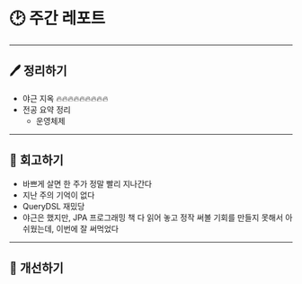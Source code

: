 # 🕑 주간 레포트

---

## 🖊 정리하기

- 야근 지옥 🔥🔥🔥🔥🔥🔥🔥🔥🔥
- 전공 요약 정리
    - 운영체제

---

## 💭 회고하기

- 바쁘게 살면 한 주가 정말 빨리 지나간다
- 지난 주의 기억이 없다
- QueryDSL 재밌당
- 야근은 했지만, JPA 프로그래밍 책 다 읽어 놓고 정작 써볼 기회를 만들지 못해서 아쉬웠는데, 이번에 잘 써먹었다

---

## 🥊 개선하기